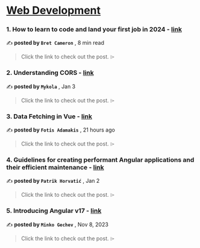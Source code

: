 
<h1><a href=https://medium.com/tag/web-development/recommended target="_blank" rel="noopener noreferrer">Web Development</a></h1>
<h3>1. How to learn to code and land your first job in 2024 - <a href=https://medium.com/gitconnected/how-to-learn-to-code-and-land-your-first-job-in-2024-81673774788a?source=tag_recommended_feed---------0-107----------web_development----------0cee6a62_aa6a_4acc_a1c6_2d20673746d2------- target="_blank" rel="noopener noreferrer">link</a></h3>

✍️ **posted by `Bret Cameron`** <date> , 8 min read</date>

<blockquote>Click the link to check out the post. ⌲</blockquote>

<h3>2. Understanding CORS - <a href=https://medium.com/itnext/understanding-cors-4157bf640e11?source=tag_recommended_feed---------1-85----------web_development----------0cee6a62_aa6a_4acc_a1c6_2d20673746d2------- target="_blank" rel="noopener noreferrer">link</a></h3>

✍️ **posted by `Mykola`** <date> , Jan 3</date>

<blockquote>Click the link to check out the post. ⌲</blockquote>

<h3>3. Data Fetching in Vue - <a href=https://medium.com/@fadamakis/data-fetching-in-vue-4b0faf0e88b7?source=tag_recommended_feed---------2-84----------web_development----------0cee6a62_aa6a_4acc_a1c6_2d20673746d2------- target="_blank" rel="noopener noreferrer">link</a></h3>

✍️ **posted by `Fotis Adamakis`** <date> , 21 hours ago</date>

<blockquote>Click the link to check out the post. ⌲</blockquote>

<h3>4. Guidelines for creating performant Angular applications and their efficient maintenance - <a href=https://medium.com/@patrik.horva90/guidelines-for-creating-performant-angular-applications-and-their-efficient-maintenance-6c7537bd56cf?source=tag_recommended_feed---------3-107----------web_development----------0cee6a62_aa6a_4acc_a1c6_2d20673746d2------- target="_blank" rel="noopener noreferrer">link</a></h3>

✍️ **posted by `Patrik Horvatić`** <date> , Jan 2</date>

<blockquote>Click the link to check out the post. ⌲</blockquote>

<h3>5. Introducing Angular v17 - <a href=https://medium.com/angular-blog/introducing-angular-v17-4d7033312e4b?source=tag_recommended_feed---------4-85----------web_development----------0cee6a62_aa6a_4acc_a1c6_2d20673746d2------- target="_blank" rel="noopener noreferrer">link</a></h3>

✍️ **posted by `Minko Gechev`** <date> , Nov 8, 2023</date>

<blockquote>Click the link to check out the post. ⌲</blockquote>

